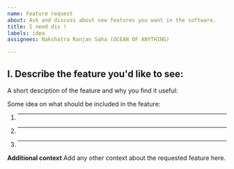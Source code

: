 ```yaml
---
name: Feature request
about: Ask and discuss about new features you want in the software.
title: I need dis !
labels: idea
assignees: Nakshatra Ranjan Saha (OCEAN OF ANYTHING)

---
```


## I. Describe the feature you'd like to see:
A short desciption of the feature and why you find it useful:

Some idea on what should be included in the feature:
1. _____
2. _____
3. _____

**Additional context**
Add any other context about the requested feature here.
